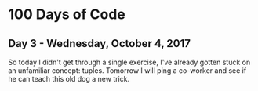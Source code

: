 # 100 Days of Code
## Day 3 - Wednesday, October 4, 2017
So today I didn't get through a single exercise, I've already gotten stuck on an 
unfamiliar concept: tuples. Tomorrow I will ping a co-worker and see if he can teach
this old dog a new trick.